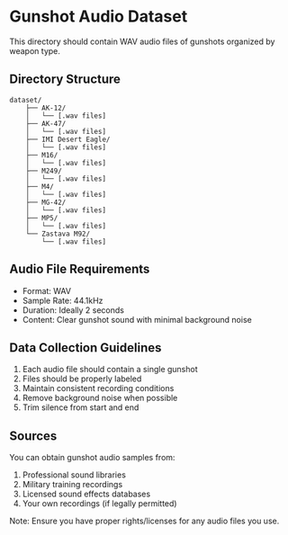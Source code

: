 # Gunshot Audio Dataset

This directory should contain WAV audio files of gunshots organized by weapon type.

## Directory Structure
```
dataset/
    ├── AK-12/
    │   └── [.wav files]
    ├── AK-47/
    │   └── [.wav files]
    ├── IMI Desert Eagle/
    │   └── [.wav files]
    ├── M16/
    │   └── [.wav files]
    ├── M249/
    │   └── [.wav files]
    ├── M4/
    │   └── [.wav files]
    ├── MG-42/
    │   └── [.wav files]
    ├── MP5/
    │   └── [.wav files]
    └── Zastava M92/
        └── [.wav files]
```

## Audio File Requirements
- Format: WAV
- Sample Rate: 44.1kHz
- Duration: Ideally 2 seconds
- Content: Clear gunshot sound with minimal background noise

## Data Collection Guidelines
1. Each audio file should contain a single gunshot
2. Files should be properly labeled
3. Maintain consistent recording conditions
4. Remove background noise when possible
5. Trim silence from start and end

## Sources
You can obtain gunshot audio samples from:
1. Professional sound libraries
2. Military training recordings
3. Licensed sound effects databases
4. Your own recordings (if legally permitted)

Note: Ensure you have proper rights/licenses for any audio files you use. 